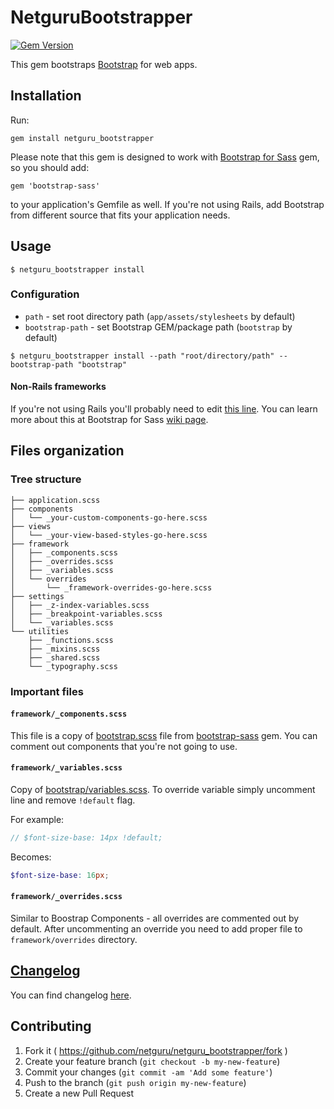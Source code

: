 # NetguruBootstrapper

[![Gem Version](https://badge.fury.io/rb/netguru_bootstrapper.svg)](http://badge.fury.io/rb/netguru_bootstrapper)

This gem bootstraps [Bootstrap](http://getbootstrap.com/) for web apps.

## Installation

Run:
```
gem install netguru_bootstrapper
```

Please note that this gem is designed to work with [Bootstrap for Sass](https://github.com/twbs/bootstrap-sass) gem, so you should add:
```
gem 'bootstrap-sass'
```
to your application's Gemfile as well. If you're not using Rails, add Bootstrap from different source that fits your application needs.

## Usage
```
$ netguru_bootstrapper install
```

### Configuration
+ `path` - set root directory path (`app/assets/stylesheets` by default)
+ `bootstrap-path` - set Bootstrap GEM/package path (`bootstrap` by default)

```
$ netguru_bootstrapper install --path "root/directory/path" --bootstrap-path "bootstrap"
```

#### Non-Rails frameworks
If you're not using Rails you'll probably need to edit [this line](https://github.com/netguru/netguru_bootstrapper/blob/master/lib/netguru_bootstrapper/templates/application.scss#L1). You can learn more about this at Bootstrap for Sass [wiki page](https://github.com/twbs/bootstrap-sass#installation).

## Files organization

### Tree structure
```
├── application.scss
├── components
│   └── _your-custom-components-go-here.scss
├── views
│   └── _your-view-based-styles-go-here.scss
├── framework
│   ├── _components.scss
│   ├── _overrides.scss
│   ├── _variables.scss
│   └── overrides
│       └── _framework-overrides-go-here.scss
├── settings
│   ├── _z-index-variables.scss
│   ├── _breakpoint-variables.scss
│   └── _variables.scss
└── utilities
    ├── _functions.scss
    ├── _mixins.scss
    ├── _shared.scss
    └── _typography.scss
```

### Important files

#### <code>framework/_components.scss</code>
This file is a copy of [bootstrap.scss](https://github.com/twbs/bootstrap-sass/blob/master/assets/stylesheets/_bootstrap.scss) file from [bootstrap-sass](https://github.com/twbs/bootstrap-sass) gem. You can comment out components that you're not going to use.

#### <code>framework/_variables.scss</code>
Copy of [bootstrap/variables.scss](https://github.com/twbs/bootstrap-sass/blob/master/assets/stylesheets/bootstrap/_variables.scss). To override variable simply uncomment line and remove <code>!default</code> flag.

For example:
```scss
// $font-size-base: 14px !default;
```

Becomes:
```scss
$font-size-base: 16px;
```

#### <code>framework/_overrides.scss</code>

Similar to Boostrap Components - all overrides are commented out by default. After uncommenting an override you need to add proper file to <code>framework/overrides</code> directory.

## [Changelog](https://github.com/netguru/netguru_bootstrapper/blob/master/CHANGELOG.md)
You can find changelog [here](https://github.com/netguru/netguru_bootstrapper/blob/master/CHANGELOG.md).


## Contributing

1. Fork it ( https://github.com/netguru/netguru_bootstrapper/fork )
2. Create your feature branch (`git checkout -b my-new-feature`)
3. Commit your changes (`git commit -am 'Add some feature'`)
4. Push to the branch (`git push origin my-new-feature`)
5. Create a new Pull Request
